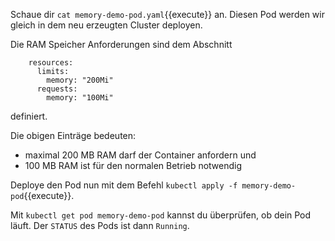 Schaue dir `cat memory-demo-pod.yaml`{{execute}} an. Diesen Pod werden wir gleich in dem
neu erzeugten Cluster deployen.

Die RAM Speicher Anforderungen sind dem Abschnitt
```
	resources:
      limits:
        memory: "200Mi"
      requests:
        memory: "100Mi"
```
definiert.

Die obigen Einträge bedeuten:
- maximal 200 MB RAM darf der Container anfordern und
- 100 MB RAM ist für den normalen Betrieb notwendig

Deploye  den Pod nun mit dem Befehl `kubectl apply -f memory-demo-pod`{{execute}}.

Mit `kubectl get pod memory-demo-pod` kannst du überprüfen, ob dein Pod
läuft. Der `STATUS` des Pods ist dann `Running`.